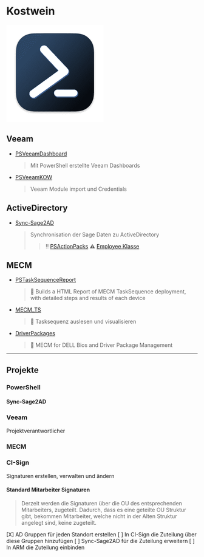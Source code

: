 
# Kostwein
<span style="width:50px">
  
  ![](<https://raw.githubusercontent.com/Thamielis/Notes/refs/heads/main/images/PowerShell.png>)

</span>

## Veeam

- [PSVeeamDashboard](<https://github.com/KOWThamielis/KOWVeeamDashboard>)
  > Mit PowerShell erstellte Veeam Dashboards
- [PSVeeamKOW](<https://github.com/Thamielis/PSVeeamKOW>)
  > Veeam Module import und Credentials

## ActiveDirectory

- [Sync-Sage2AD](<https://github.com/KOWThamielis/Sync-Sage2AD>)
  > Synchronisation der Sage Daten zu ActiveDirectory
  >> :bangbang: [PSActionPacks](<https://github.com/Thamielis/PSActionPacks>)
  >> :warning: [Employee Klasse](<https://github.com/Stephanevg/PowerShellClassesSeries2/blob/master/Employee_part5.ps1>)

## MECM

- [PSTaskSequenceReport](<https://github.com/KOWThamielis/PSTaskSequenceReport)>)
    > 📝 Builds a HTML Report of MECM TaskSequence deployment, with detailed steps and results of each device
  
- [MECM_TS](https://github.com/Thamielis/MECM_TS)
	> :memo: Tasksequenz auslesen und visualisieren

- [DriverPackages](https://github.com/In-Pro-Org/DriverPackages)
	> :memo: MECM for DELL Bios and Driver Package Management

---

## Projekte

### PowerShell

#### Sync-Sage2AD

### Veeam
  Projektverantwortlicher

### MECM

### CI-Sign
  Signaturen erstellen, verwalten und ändern

#### Standard Mitarbeiter Signaturen
  > Derzeit werden die Signaturen über die OU des entsprechenden Mitarbeiters, zugeteilt.
  > Dadurch, dass es eine geteilte OU Struktur gibt, bekommen Mitarbeiter, welche nicht in der Alten
  > Struktur angelegt sind, keine zugeteilt.

  [X] AD Gruppen für jeden Standort erstellen
  [ ] In CI-Sign die Zuteilung über diese Gruppen hinzufügen
  [ ] Sync-Sage2AD für die Zuteilung erweitern
  [ ] In ARM die Zuteilung einbinden

